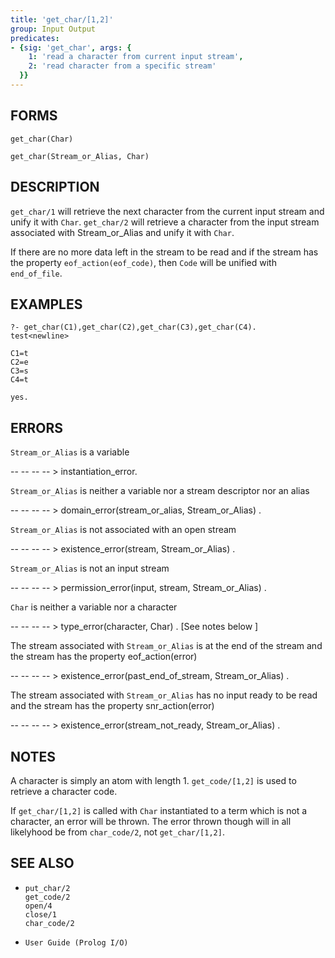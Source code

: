 ```yaml
---
title: 'get_char/[1,2]'
group: Input Output
predicates:
- {sig: 'get_char', args: {
    1: 'read a character from current input stream',
    2: 'read character from a specific stream'
  }}
---
```


## FORMS
```
get_char(Char)

get_char(Stream_or_Alias, Char)
```
## DESCRIPTION

`get_char/1` will retrieve the next character from the current input stream and unify it with `Char`.  `get_char/2` will retrieve a character from the input stream associated with Stream_or_Alias and unify it with `Char`.

If there are no more data left in the stream to be read and if the stream has the property `eof_action(eof_code)`, then `Code` will be unified with `end_of_file`.

## EXAMPLES
```
?- get_char(C1),get_char(C2),get_char(C3),get_char(C4).
test<newline>

C1=t 
C2=e 
C3=s 
C4=t 

yes.
```
## ERRORS

`Stream_or_Alias` is a variable

-- -- -- -- &gt; instantiation_error.

`Stream_or_Alias` is neither a variable nor a stream descriptor nor an alias

-- -- -- -- &gt; domain_error(stream_or_alias, Stream_or_Alias) .

`Stream_or_Alias` is not associated with an open stream

-- -- -- -- &gt; existence_error(stream, Stream_or_Alias) .

`Stream_or_Alias` is not an input stream

-- -- -- -- &gt; permission_error(input, stream, Stream_or_Alias) .

`Char` is neither a variable nor a character

-- -- -- -- &gt; type_error(character, Char) . [See notes below ]

The stream associated with `Stream_or_Alias` is at the end of the stream and the stream has the property eof_action(error)

-- -- -- -- &gt; existence_error(past_end_of_stream, Stream_or_Alias) .

The stream associated with `Stream_or_Alias` has no input ready to be read and the stream has the property snr_action(error)

-- -- -- -- &gt; existence_error(stream_not_ready, Stream_or_Alias) .

## NOTES

A character is simply an atom with length 1. `get_code/[1,2]` is used to retrieve a character code.

If `get_char/[1,2]` is called with `Char` instantiated to a term which is not a character, an error will be thrown. The error thrown though will in all likelyhood be from `char_code/2`, not `get_char/[1,2]`.

## SEE ALSO

- `put_char/2`  
`get_code/2`  
`open/4`  
`close/1`  
`char_code/2`

- `User Guide (Prolog I/O)`
